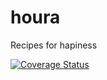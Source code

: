 # houra

Recipes for hapiness

[![Coverage Status](https://coveralls.io/repos/github/Gastonite/houra/badge.svg?branch=master)](https://coveralls.io/github/Gastonite/houra?branch=master)